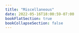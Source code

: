```yaml
---
title: "Miscellaneous"
date: 2022-05-16T18:00:59-07:00
bookFlatSection: true
bookCollapseSection: false
---
```



